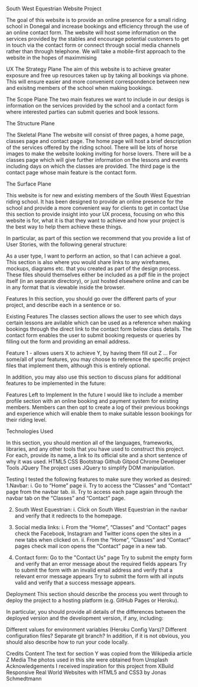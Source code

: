 South West Equestrian Website Project

The goal of this website is to provide an online presence for a small riding school in Donegal and increase bookings and efficiency through the use of an online contact form. 
The website will host some information on the services provided by the stables and encourage potential customers to get in touch via the contact form or connect through social media channels rather than through telephone.
We will take a mobile-first approach to the website in the hopes of maximmising 


UX
The Strategy Plane 
The aim of this website is to achieve greater exposure and free up resources taken up by taking all bookings via phone.
This will ensure easier and more convenient correspondence between new and exisitng members of the school when making bookings. 


The Scope Plane
The two main features we want to include in our desigs is information on the services provided by the school and a contact form where interested parties can submit queries and book lessons.

The Structure Plane

The Skeletal Plane
The website will consist of three pages, a home page, classes page and contact page.
The home page will host a brief description of the services offered by the riding school. There will be lots of horse images to make the website looking inviting for horse lovers.
There will be a classes page which will give further information on the lessons and events including days on which the classes are provided.
The third page is the contact page whose main feature is the contact form.

The Surface Plane 

This website is for new and existing members of the South West Equestrian riding school. It has been designed to provide an online presence for the school and provide a more convenient way for clients to get in contact 
Use this section to provide insight into your UX process, focusing on who this website is for, what it is that they want to achieve and how your project is the best way to help them achieve these things.

In particular, as part of this section we recommend that you provide a list of User Stories, with the following general structure:

As a user type, I want to perform an action, so that I can achieve a goal.
This section is also where you would share links to any wireframes, mockups, diagrams etc. that you created as part of the design process. These files should themselves either be included as a pdf file in the project itself (in an separate directory), or just hosted elsewhere online and can be in any format that is viewable inside the browser.

Features
In this section, you should go over the different parts of your project, and describe each in a sentence or so.

Existing Features
The classes section allows the user to see which days certain lessons are avilable which can be used as a reference when making bookings through the direct link to the contact form below class details.
The contact form enables the user to submit booking requests or queries by filling out the form and providing an email address.

Feature 1 - allows users X to achieve Y, by having them fill out Z
...
For some/all of your features, you may choose to reference the specific project files that implement them, although this is entirely optional.

In addition, you may also use this section to discuss plans for additional features to be implemented in the future:

Features Left to Implement
In the future I would like to include a member profile section with an online booking and payment system for existing members.
Members can then opt to create a log of their previous bookings and experience which will enable them to make suitable lesson bookings for their riding level.

Technologies Used

In this section, you should mention all of the languages, frameworks, libraries, and any other tools that you have used to construct this project. For each, provide its name, a link to its official site and a short sentence of why it was used.
HTML5 CSS Bootstrap Github Gitpod Chrome Developer Tools
JQuery
The project uses JQuery to simplify DOM manipulation.

Testing
I tested the following features to make sure they worked as desired:
1.Navbar:
  i. Go to “Home” page
  ii. Try to access the “Classes” and “Contact” page from the navbar tab.
  iii. Try to access each page again through the navbar tab on the “Classes” and “Contact” page.

2. South West Equestrian:
i. Click on South West Equestrian in the navbar and verify that it redirects to the homepage.

3. Social media links:
  i. From the “Home”, “Classes” and “Contact” pages check the Facebook, Instagram and Twitter icons open the sites in a new tabs when clicked on.
  ii. From the “Home”, “Classes” and “Contact” pages check mail icon opens the “Contact” page in a new tab.

4. Contact form:
Go to the "Contact Us" page
Try to submit the empty form and verify that an error message about the required fields appears
Try to submit the form with an invalid email address and verify that a relevant error message appears
Try to submit the form with all inputs valid and verify that a success message appears.


Deployment
This section should describe the process you went through to deploy the project to a hosting platform (e.g. GitHub Pages or Heroku).

In particular, you should provide all details of the differences between the deployed version and the development version, if any, including:

Different values for environment variables (Heroku Config Vars)?
Different configuration files?
Separate git branch?
In addition, if it is not obvious, you should also describe how to run your code locally.

Credits
Content
The text for section Y was copied from the Wikipedia article Z
Media
The photos used in this site were obtained from Unsplash 
Acknowledgements
I received inspiration for this project from XBuild Responsive Real World Websites with HTML5 and CSS3 by Jonas Schmedtmann